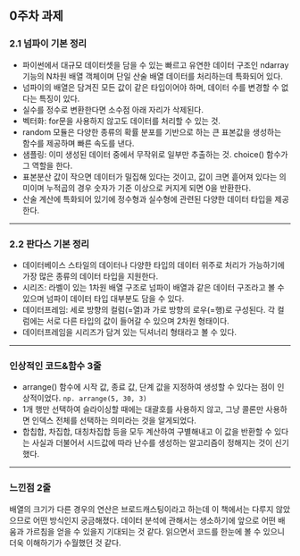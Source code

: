 ## 0주차 과제
### 2.1 넘파이 기본 정리
+ 파이썬에서 대규모 데이터셋을 담을 수 있는 빠르고 유연한 데이터 구조인 ndarray 기능의 N차원 배열 객체이며 단일 산술 배열 데이터를 처리하는데 특화되어 있다.
+ 넘파이의 배열은 담겨진 모든 값이 같은 타입이어야 하며, 데이터 수를 변경할 수 없다는 특징이 있다.
+ 실수를 정수로 변환한다면 소수점 아래 자리가 삭제된다.
+ 벡터화: for문을 사용하지 않고도 데이터를 처리할 수 있는 것.
+ random 모듈은 다양한 종류의 확률 분포를 기반으로 하는 큰 표본값을 생성하는 함수를 제공하며 빠른 속도를 낸다.
+ 샘플링: 이미 생성된 데이터 중에서 무작위로 일부만 추출하는 것. choice() 함수가 그 역할을 한다.
+ 표본분산 값이 작으면 데이터가 밀집해 있다는 것이고, 값이 크면 흩어져 있다는 의미이며 누적곱의 경우 숫자가 기준 이상으로 커지게 되면 0을 반환한다.
+ 산술 계산에 특화되어 있기에 정수형과 실수형에 관련된 다양한 데이터 타입을 제공한다.
_________________________________________
### 2.2 판다스 기본 정리
+ 데이터베이스 스타일의 데이터나 다양한 타입의 데이터 위주로 처리가 가능하기에 가장 많은 종류의 데이터 타입을 지원한다.
+ 시리즈: 라벨이 있는 1차원 배열 구조로 넘파이 배열과 같은 데이터 구조라고 볼 수 있으며 넘파이 데이터 타입 대부분도 담을 수 있다.
+ 데이터프레임: 세로 방향의 컬럼(=열)과 가로 방향의 로우(=행)로 구성된다. 각 컬럼에는 서로 다른 타입의 값이 들어갈 수 있으며 2차원 형태이다.
+ 데이터프레임을 시리즈가 담겨 있는 딕셔너리 형태라고 볼 수 있다.
_________________________________________
### 인상적인 코드&함수 3줄
+ arrange() 함수에 시작 값, 종료 값, 단계 값을 지정하여 생성할 수 있다는 점이 인상적이었다.
   ``` np. arrange(5, 30, 3) ```
+ 1개 행만 선택하여 슬라이싱할 때에는 대괄호를 사용하지 않고, 그냥 콜론만 사용하면 인덱스 전체를 선택하는 의미라는 것을 알게되었다.
+ 합칩합, 차집합, 대칭차집합 등을 모두 계산하여 구별해내고 이 값을 반환할 수 있다는 사실과 더불어서 시드값에 따라 난수를 생성하는 알고리즘이 정해지는 것이 신기했다.
_________________________________________
### 느낀점 2줄
배열의 크기가 다른 경우의 연산은 브로드캐스팅이라고 하는데 이 책에서는 다루지 않았으므로 어떤 방식인지 궁금해졌다. 데이터 분석에 관해서는 생소하기에 앞으로 어떤 배움과 가르침을 얻을 수 있을지 기대되는 것 같다. 읽으면서 코드를 한눈에 볼 수 있으니 더욱 이해하기가 수월했던 것 같다.
